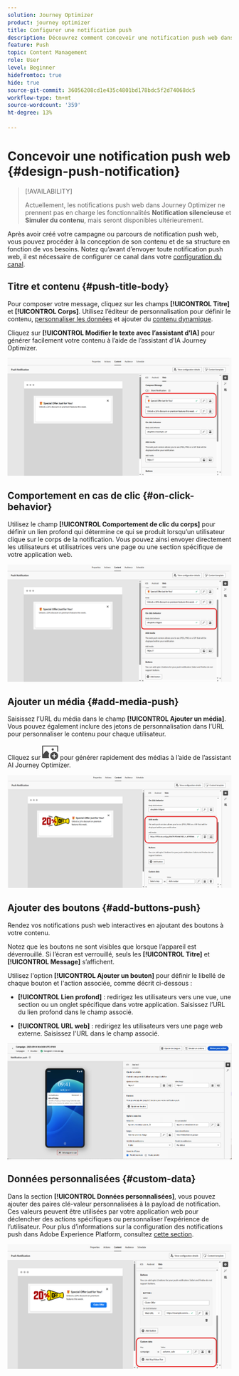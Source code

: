 ```yaml
---
solution: Journey Optimizer
product: journey optimizer
title: Configurer une notification push
description: Découvrez comment concevoir une notification push web dans Journey Optimizer
feature: Push
topic: Content Management
role: User
level: Beginner
hidefromtoc: true
hide: true
source-git-commit: 36056208cd1e435c4801bd178bdc5f2d74068dc5
workflow-type: tm+mt
source-wordcount: '359'
ht-degree: 13%

---
```


# Concevoir une notification push web {#design-push-notification}

>[!AVAILABILITY]
>
>Actuellement, les notifications push web dans Journey Optimizer ne prennent pas en charge les fonctionnalités **Notification silencieuse** et **Simuler du contenu**, mais seront disponibles ultérieurement.

Après avoir créé votre campagne ou parcours de notification push web, vous pouvez procéder à la conception de son contenu et de sa structure en fonction de vos besoins. Notez qu’avant d’envoyer toute notification push web, il est nécessaire de configurer ce canal dans votre [configuration du canal](push-configuration-web.md).

<!--
## Send a silent notification {#silent-notification}

A silent push notification (also called a background notification) is a hidden message sent to your web application without alerting the user.

To enable a silent notification, enable the **[!UICONTROL Silent Notification]** option. When this option is used, the notification is delivered directly to the application, and no alert, banner, or sound is shown to the user.

Use the **Custom Data** section to include additional information in the form of key-value pairs. 

![](assets/web-silent.png)
-->

## Titre et contenu {#push-title-body}

Pour composer votre message, cliquez sur les champs **[!UICONTROL Titre]** et **[!UICONTROL Corps]**. Utilisez l’éditeur de personnalisation pour définir le contenu, [personnaliser les données](../personalization/personalize.md) et ajouter du [contenu dynamique](../personalization/get-started-dynamic-content.md).

Cliquez sur **[!UICONTROL Modifier le texte avec l’assistant d’IA]** pour générer facilement votre contenu à l’aide de l’assistant d’IA Journey Optimizer.

![](assets/web-design-body.png)

## Comportement en cas de clic {#on-click-behavior}

Utilisez le champ **[!UICONTROL Comportement de clic du corps]** pour définir un lien profond qui détermine ce qui se produit lorsqu’un utilisateur clique sur le corps de la notification. Vous pouvez ainsi envoyer directement les utilisateurs et utilisatrices vers une page ou une section spécifique de votre application web.

![](assets/web-onclick.png)

## Ajouter un média {#add-media-push}

Saisissez l’URL du média dans le champ **[!UICONTROL Ajouter un média]**. Vous pouvez également inclure des jetons de personnalisation dans l’URL pour personnaliser le contenu pour chaque utilisateur.

Cliquez sur ![Modifier le texte avec l’assistant AI](assets/do-not-localize/Smock_ImageAdd_18_N.svg) pour générer rapidement des médias à l’aide de l’assistant AI Journey Optimizer.

![](assets/web-media.png)

## Ajouter des boutons {#add-buttons-push}

Rendez vos notifications push web interactives en ajoutant des boutons à votre contenu.

Notez que les boutons ne sont visibles que lorsque l’appareil est déverrouillé. Si l’écran est verrouillé, seuls les **[!UICONTROL Titre]** et **[!UICONTROL Message]** s’affichent.

Utilisez l&#39;option **[!UICONTROL Ajouter un bouton]** pour définir le libellé de chaque bouton et l&#39;action associée, comme décrit ci-dessous :

* **[!UICONTROL Lien profond]** : redirigez les utilisateurs vers une vue, une section ou un onglet spécifique dans votre application. Saisissez l’URL du lien profond dans le champ associé.

* **[!UICONTROL URL web]** : redirigez les utilisateurs vers une page web externe. Saisissez l&#39;URL dans le champ associé.

![](assets/push_buttons.png)

## Données personnalisées {#custom-data}

Dans la section **[!UICONTROL Données personnalisées]**, vous pouvez ajouter des paires clé-valeur personnalisées à la payload de notification. Ces valeurs peuvent être utilisées par votre application web pour déclencher des actions spécifiques ou personnaliser l’expérience de l’utilisateur. Pour plus d’informations sur la configuration des notifications push dans Adobe Experience Platform, consultez [cette section](push-gs.md).

![](assets/web-custom.png)

